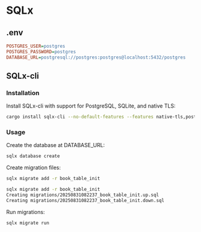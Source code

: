 # SQLx 

## .env 

```ini
POSTGRES_USER=postgres
POSTGRES_PASSWORD=postgres
DATABASE_URL=postgresql://postgres:postgres@localhost:5432/postgres
```

## SQLx-cli 

### Installation

Install SQLx-cli with support for PostgreSQL, SQLite, and native TLS:

```bash
cargo install sqlx-cli --no-default-features --features native-tls,postgres,sqlite
```

### Usage

Create the database at DATABASE_URL:

```bash
sqlx database create
```

Create migration files:

```bash
sqlx migrate add -r book_table_init
```

```bash
sqlx migrate add -r book_table_init
Creating migrations/20250831082237_book_table_init.up.sql
Creating migrations/20250831082237_book_table_init.down.sql
```


Run migrations:

```bash
sqlx migrate run
```